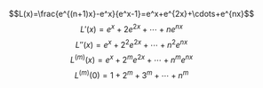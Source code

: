 $$L(x)=\frac{e^{(n+1)x}-e^x}{e^x-1}=e^x+e^{2x}+\cdots+e^{nx}$$
$$L'(x)=e^x+2e^{2x}+\cdots+ne^{nx}$$
$$L''(x)=e^x+2^2e^{2x}+\cdots+n^2e^{nx}$$
$$L^{(m)}(x)=e^x+2^me^{2x}+\cdots+n^me^{nx}$$
$$L^{(m)}(0)=1+2^m+3^m+\cdots+n^m$$
